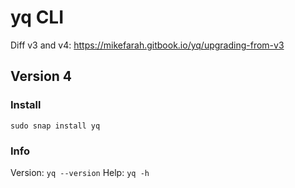# yq CLI

Diff v3 and v4: https://mikefarah.gitbook.io/yq/upgrading-from-v3

## Version 4
### Install
`sudo snap install yq`

### Info
Version: `yq --version`
Help: `yq -h`

